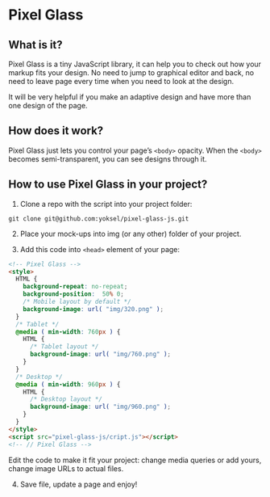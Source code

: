# Pixel Glass

## What is it?

Pixel Glass is a tiny JavaScript library, it can help you to check out how your markup fits your design. No need to jump to graphical editor and back, no need to leave page every time when you need to look at the design.

It will be very helpful if you make an adaptive design and have more than one design of the page.

## How does it work?

Pixel Glass just lets you control your page’s `<body>` opacity. When the `<body>` becomes semi-transparent, you can see designs through it.

## How to use Pixel Glass in your project?

1. Clone a repo with the script into your project folder:

  ```git clone git@github.com:yoksel/pixel-glass-js.git```

2. Place your mock-ups into img (or any other) folder of your project.

3. Add this code into `<head>` element of your page:

  ```html
  <!-- Pixel Glass -->
  <style>
    HTML {
      background-repeat: no-repeat;
      background-position:  50% 0;
      /* Mobile layout by default */
      background-image: url( "img/320.png" );
    }
    /* Tablet */
    @media ( min-width: 760px ) {
      HTML {
        /* Tablet layout */
        background-image: url( "img/760.png" );
      }
    }
    /* Desktop */
    @media ( min-width: 960px ) {
      HTML {
        /* Desktop layout */
        background-image: url( "img/960.png" );
      }
    }
  </style>
  <script src="pixel-glass-js/cript.js"></script>
  <!-- // Pixel Glass -->
  ```

  Edit the code to make it fit your project: change media queries or add yours, change image URLs to actual files.

4. Save file, update a page and enjoy!
